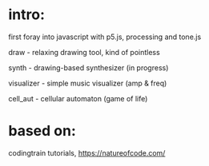# intro:

first foray into javascript with p5.js, processing and tone.js

draw - relaxing drawing tool, kind of pointless

synth - drawing-based synthesizer (in progress)

visualizer - simple music visualizer (amp & freq)

cell_aut - cellular automaton (game of life)

# based on:

codingtrain tutorials, https://natureofcode.com/
